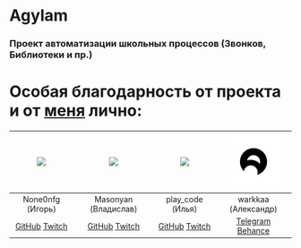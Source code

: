 # Agylam
### Проект автоматизации школьных процессов (Звонков, Библиотеки и пр.)

# Особая благодарность от проекта и от [меня](https://github.com/mimbol228) лично:

| ![](https://avatars.githubusercontent.com/u/67561108?s=128&v=4) | ![](https://avatars.githubusercontent.com/u/19724906?s=128&v=4) | ![](https://avatars.githubusercontent.com/u/5120133?s=128&v=4) | ![](https://raw.githubusercontent.com/Agylam/.github/main/warkkaa.jpg?s=256) |
| :------------: | :---------------: | :---------------: | :---------------: |
|  None0nfg (Игорь) | Masonyan (Владислав) | play_code (Илья) | warkkaa (Александр) |
|  [GitHub](https://github.com/none0nfg) [Twitch](https://twitch.tv/none0nfg) | [GitHub](https://github.com/VladislavPetyukevich) [Twitch](https://twitch.tv/masonyan777)  | [GitHub](https://github.com/he110) [Twitch](https://twitch.tv/play_code)  | [Telegram](https://t.me/warkka) [Behance](https://www.behance.net/3Dwarka)|
